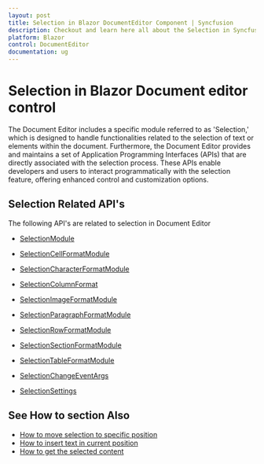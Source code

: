 ```yaml
---
layout: post
title: Selection in Blazor DocumentEditor Component | Syncfusion
description: Checkout and learn here all about the Selection in Syncfusion Blazor DocumentEditor component and more.
platform: Blazor
control: DocumentEditor
documentation: ug
---
```


# Selection in Blazor Document editor control

The Document Editor includes a specific module referred to as 'Selection,' which is designed to handle functionalities related to the selection of text or elements within the document. Furthermore, the Document Editor provides and maintains a set of Application Programming Interfaces (APIs) that are directly associated with the selection process. These APIs enable developers and users to interact programmatically with the selection feature, offering enhanced control and customization options.

## Selection Related API's 

The following API's are related to selection in Document Editor

*  [SelectionModule](https://help.syncfusion.com/cr/blazor/Syncfusion.Blazor.DocumentEditor.SelectionModule.html)
*  [SelectionCellFormatModule](https://help.syncfusion.com/cr/blazor/Syncfusion.Blazor.DocumentEditor.SelectionCellFormatModule.html)
*  [SelectionCharacterFormatModule](https://help.syncfusion.com/cr/blazor/Syncfusion.Blazor.DocumentEditor.SelectionCharacterFormatModule.html)
*  [SelectionColumnFormat](https://help.syncfusion.com/cr/blazor/Syncfusion.Blazor.DocumentEditor.SelectionColumnFormat.html)
*  [SelectionImageFormatModule](https://help.syncfusion.com/cr/blazor/Syncfusion.Blazor.DocumentEditor.SelectionImageFormatModule.html)
*  [SelectionParagraphFormatModule](https://help.syncfusion.com/cr/blazor/Syncfusion.Blazor.DocumentEditor.SelectionParagraphFormatModule.html)
*  [SelectionRowFormatModule](https://help.syncfusion.com/cr/blazor/Syncfusion.Blazor.DocumentEditor.SelectionRowFormatModule.html)
*  [SelectionSectionFormatModule](https://help.syncfusion.com/cr/blazor/Syncfusion.Blazor.DocumentEditor.SelectionSectionFormatModule.html)
*  [SelectionTableFormatModule](https://help.syncfusion.com/cr/blazor/Syncfusion.Blazor.DocumentEditor.SelectionTableFormatModule.html)


*  [SelectionChangeEventArgs](https://help.syncfusion.com/cr/blazor/Syncfusion.Blazor.DocumentEditor.SelectionChangeEventArgs.html)
*  [SelectionSettings](https://help.syncfusion.com/cr/blazor/Syncfusion.Blazor.DocumentEditor.SelectionSettings.html)

## See How to section Also

*  [How to move selection to specific position](../document-editor/how-to/move-selection-to-specific-position)
*  [How to insert text in current position](../document-editor/how-to/insert-text-in-current-position)
*  [How to get the selected content](../document-editor/how-to/get-the-selected-content)
